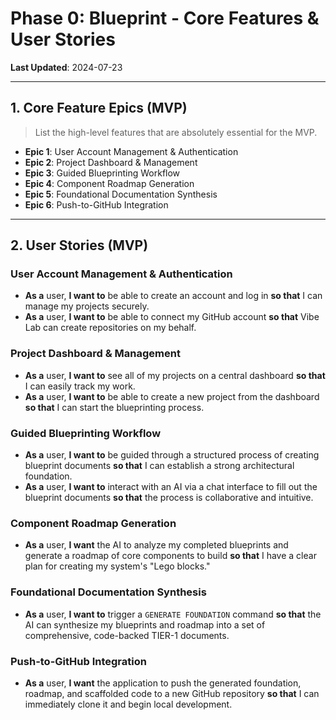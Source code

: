 # Phase 0: Blueprint - Core Features & User Stories

**Last Updated**: 2024-07-23

---

## 1. Core Feature Epics (MVP)
> List the high-level features that are absolutely essential for the MVP.

- **Epic 1**: User Account Management & Authentication
- **Epic 2**: Project Dashboard & Management
- **Epic 3**: Guided Blueprinting Workflow
- **Epic 4**: Component Roadmap Generation
- **Epic 5**: Foundational Documentation Synthesis
- **Epic 6**: Push-to-GitHub Integration

---

## 2. User Stories (MVP)

### **User Account Management & Authentication**
- **As a** user, **I want to** be able to create an account and log in **so that** I can manage my projects securely.
- **As a** user, **I want to** be able to connect my GitHub account **so that** Vibe Lab can create repositories on my behalf.

### **Project Dashboard & Management**
- **As a** user, **I want to** see all of my projects on a central dashboard **so that** I can easily track my work.
- **As a** user, **I want to** be able to create a new project from the dashboard **so that** I can start the blueprinting process.

### **Guided Blueprinting Workflow**
- **As a** user, **I want to** be guided through a structured process of creating blueprint documents **so that** I can establish a strong architectural foundation.
- **As a** user, **I want to** interact with an AI via a chat interface to fill out the blueprint documents **so that** the process is collaborative and intuitive.

### **Component Roadmap Generation**
- **As a** user, **I want** the AI to analyze my completed blueprints and generate a roadmap of core components to build **so that** I have a clear plan for creating my system's "Lego blocks."

### **Foundational Documentation Synthesis**
- **As a** user, **I want to** trigger a `GENERATE FOUNDATION` command **so that** the AI can synthesize my blueprints and roadmap into a set of comprehensive, code-backed TIER-1 documents.

### **Push-to-GitHub Integration**
- **As a** user, **I want** the application to push the generated foundation, roadmap, and scaffolded code to a new GitHub repository **so that** I can immediately clone it and begin local development. 
